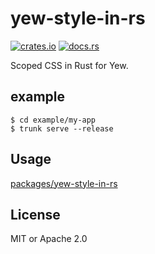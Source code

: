 # yew-style-in-rs
[![crates.io](https://img.shields.io/crates/v/yew-style-in-rs.svg)](https://crates.io/crates/yew-style-in-rs)
[![docs.rs](https://docs.rs/yew-style-in-rs/badge.svg)](https://docs.rs/yew-style-in-rs)

Scoped CSS in Rust for Yew.

## example

```
$ cd example/my-app
$ trunk serve --release
```

## Usage
[packages/yew-style-in-rs](packages/yew-style-in-rs/README.md)

## License
MIT or Apache 2.0

